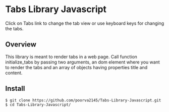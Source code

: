 # Tabs Library Javascript

Click on Tabs link to change the tab view or use keyboard keys for changing the tabs.

## Overview

This library is meant to render tabs in a web page.
Call function initialize_tabs by passing two arguments, an dom element where you want to render the tabs and an array of objects having properties title and content.

## Install

    $ git clone https://github.com/poorva2145/Tabs-Library-Javascript.git
    $ cd Tabs-Library-Javascript/
